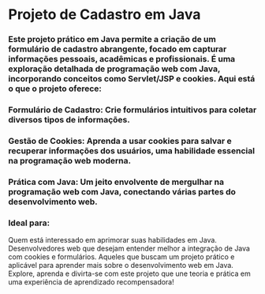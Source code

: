 # Projeto de Cadastro em Java
### Este projeto prático em Java permite a criação de um formulário de cadastro abrangente, focado em capturar informações pessoais, acadêmicas e profissionais. É uma exploração detalhada de programação web com Java, incorporando conceitos como Servlet/JSP e cookies. Aqui está o que o projeto oferece:

### Formulário de Cadastro: Crie formulários intuitivos para coletar diversos tipos de informações.
### Gestão de Cookies: Aprenda a usar cookies para salvar e recuperar informações dos usuários, uma habilidade essencial na programação web moderna.
### Prática com Java: Um jeito envolvente de mergulhar na programação web com Java, conectando várias partes do desenvolvimento web.
### Ideal para:
Quem está interessado em aprimorar suas habilidades em Java.
Desenvolvedores web que desejam entender melhor a integração de Java com cookies e formulários.
Aqueles que buscam um projeto prático e aplicável para aprender mais sobre o desenvolvimento web em Java.
Explore, aprenda e divirta-se com este projeto que une teoria e prática em uma experiência de aprendizado recompensadora!
